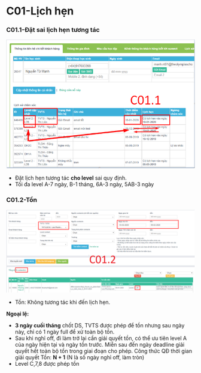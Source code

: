 # C01-Lịch hẹn

### C01.1-Đặt sai lịch hẹn tương tác

![C01.1](../../.gitbook/assets/3-8.png)

* Đặt lịch hẹn tương tác **cho level** sai quy định.
* Tối đa level A-7 ngày, B-1 tháng, 6A-3 ngày, 5AB-3 ngày

### C01.2-Tồn

![C01.2](../../.gitbook/assets/1.loi-lam-1.png)

* Tồn: Không tương tác khi đến lịch hẹn.

**Ngoại lệ:**

* **3 ngày cuối tháng** chốt DS, TVTS được phép để tồn nhưng sau ngày này, chỉ có 1 ngày full để xử toàn bộ tồn. 
* Sau khi nghỉ off, đi làm trở lại cần giải quyết tồn, có thể ưu tiên level A của ngày hiện tại và ngày tồn trước. Miễn sau đến ngày deadline giải quyết hết toàn bộ tồn trong giai đoạn cho phép. Công thức QĐ thời gian giải quyết Tồn: **N + 1** \(N là số ngày nghỉ off, làm tròn\)
* Level C,7,8 được phép tồn

